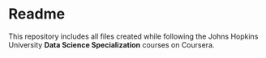 # Readme

This repository includes all files created while following the Johns Hopkins University **Data Science Specialization** courses on Coursera.
